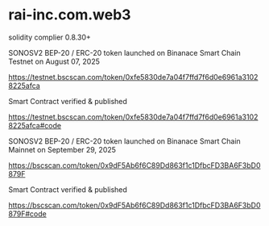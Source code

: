 # rai-inc.com.web3
solidity complier 0.8.30+

SONOSV2 BEP-20 / ERC-20 token launched on Binanace Smart Chain Testnet on August 07, 2025

https://testnet.bscscan.com/token/0xfe5830de7a04f7ffd7f6d0e6961a31028225afca

Smart Contract verified & published

https://testnet.bscscan.com/token/0xfe5830de7a04f7ffd7f6d0e6961a31028225afca#code

SONOSV2 BEP-20 / ERC-20 token launched on Binanace Smart Chain Mainnet on September 29, 2025

https://bscscan.com/token/0x9dF5Ab6f6C89Dd863f1c1DfbcFD3BA6F3bD0879F

Smart Contract verified & published

https://bscscan.com/token/0x9dF5Ab6f6C89Dd863f1c1DfbcFD3BA6F3bD0879F#code
